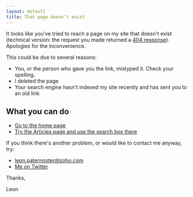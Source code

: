 ```yaml
---
layout: default
title: That page doesn't exist
---
```


It looks like you've tried to reach a page on my site that doesn't exist (technical version: the request you made returned a [404 response](https://en.wikipedia.org/wiki/HTTP_404)). Apologies for the inconvenience.

This could be due to several reasons:

- You, or the person who gave you the link, mistyped it. Check your spelling.
- I deleted the page
- Your search engine hasn't indexed my site recently and has sent you to an old link

## What you can do

- <a href="/">Go to the home page</a>
- <a href="/articles">Try the Articles page and use the search box there</a>

If you think there's another problem, or would like to contact me anyway, try:

- leon.paternoster@zoho.com
- <a href="http://twitter.com/leonpaternoster">Me on Twitter</a>

Thanks,

Leon
